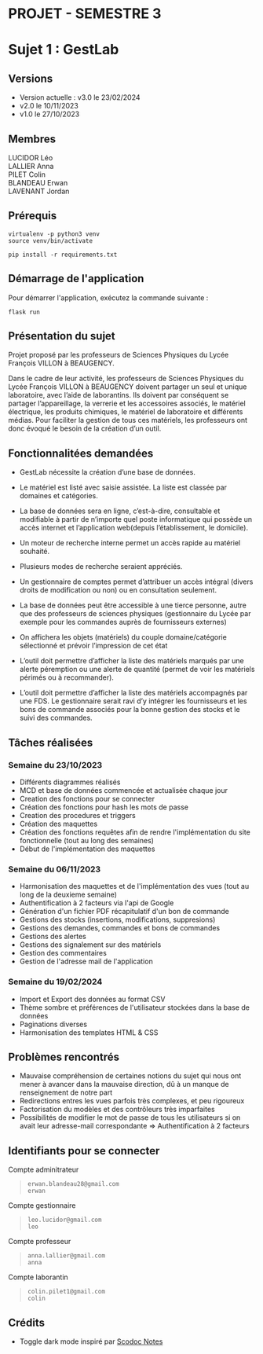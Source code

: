 # PROJET - SEMESTRE 3

# Sujet 1 : GestLab

## Versions

* Version actuelle : v3.0 le 23/02/2024
* v2.0 le 10/11/2023
* v1.0 le 27/10/2023

## Membres 

LUCIDOR Léo  
LALLIER Anna  
PILET Colin  
BLANDEAU Erwan  
LAVENANT Jordan  

## Prérequis

    virtualenv -p python3 venv
    source venv/bin/activate

    pip install -r requirements.txt

## Démarrage de l'application


Pour démarrer l'application, exécutez la commande suivante :

```
flask run
```

## Présentation du sujet

Projet proposé par les professeurs de Sciences Physiques du Lycée François VILLON à BEAUGENCY.

Dans le cadre de leur activité, les professeurs de Sciences Physiques du Lycée François VILLON à BEAUGENCY doivent partager un seul et unique laboratoire, avec l’aide de laborantins. Ils doivent par conséquent se partager l’appareillage, la verrerie et les accessoires associés, le matériel électrique, les produits chimiques, le matériel de laboratoire et différents médias. Pour faciliter la gestion de tous ces matériels, les professeurs ont donc évoqué le besoin de la création d’un outil.

## Fonctionnalitées demandées

* GestLab nécessite la création d’une base de données.

* Le matériel est listé avec saisie assistée. La liste est classée par domaines et catégories.

* La base de données sera en ligne, c’est-à-dire, consultable et modifiable à partir de n’importe quel poste informatique qui possède un accès internet et l’application web(depuis l’établissement, le domicile).
* Un moteur de recherche interne permet un accès rapide au matériel souhaité.
* Plusieurs modes de recherche seraient appréciés.

* Un gestionnaire de comptes permet d’attribuer un accès intégral (divers droits de modification ou non) ou en consultation seulement.

* La base de données peut être accessible à une tierce personne, autre que des professeurs de sciences physiques (gestionnaire du Lycée par exemple pour les commandes auprès de fournisseurs externes)

* On affichera les objets (matériels) du couple domaine/catégorie sélectionné et prévoir l’impression de cet état

* L’outil doit permettre d’afficher la liste des matériels marqués par une alerte péremption ou une alerte de quantité (permet de voir les matériels périmés ou à recommander).

* L’outil doit permettre d’afficher la liste des matériels accompagnés par une FDS. Le gestionnaire serait ravi d’y intégrer les fournisseurs et les bons de commande associés pour la bonne gestion des stocks et le suivi des commandes.

## Tâches réalisées

### Semaine du 23/10/2023
- Différents diagrammes réalisés
- MCD et base de données commencée et actualisée chaque jour
- Creation des fonctions pour se connecter
- Création des fonctions pour hash les mots de passe
- Creation des procedures et triggers
- Création des maquettes
- Création des fonctions requêtes afin de rendre l'implémentation du site fonctionnelle (tout au long des semaines)
- Début de l'implémentation des maquettes

### Semaine du 06/11/2023

- Harmonisation des maquettes et de l'implémentation des vues (tout au long de la deuxieme semaine)
- Authentification à 2 facteurs via l'api de Google
- Génération d'un fichier PDF récapitulatif d'un bon de commande
- Gestions des stocks (insertions, modifications, suppresions)
- Gestions des demandes, commandes et bons de commandes
- Gestions des alertes
- Gestions des signalement sur des matériels
- Gestion des commentaires 
- Gestion de l'adresse mail de l'application 

### Semaine du 19/02/2024

- Import et Export des données au format CSV
- Thème sombre et préférences de l'utilisateur stockées dans la base de données
- Paginations diverses
- Harmonisation des templates HTML & CSS


## Problèmes rencontrés

- Mauvaise compréhension de certaines notions du sujet qui nous ont mener à avancer dans la mauvaise direction, dû à un manque de renseignement de notre part
- Redirections entres les vues parfois très complexes, et peu rigoureux
- Factorisation du modèles et des contrôleurs très imparfaites
- Possibilités de modifier le mot de passe de tous les utilisateurs si on avait leur adresse-mail correspondante => Authentification à 2 facteurs

## Identifiants pour se connecter

Compte adminitrateur  

> ``erwan.blandeau28@gmail.com``  
``erwan``

Compte gestionnaire 
> ``leo.lucidor@gmail.com``  
``leo``

Compte professeur  
> ``anna.lallier@gmail.com``  
``anna``  

Compte laborantin  
> ``colin.pilet1@gmail.com``  
``colin``

## Crédits

* Toggle dark mode inspiré par [Scodoc Notes](https://github.com/SebL68/Scodoc_Notes)
